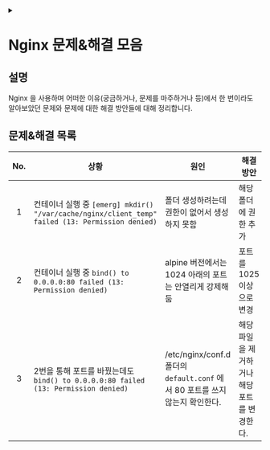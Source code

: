 <link rel="stylesheet" type="text/css" href="/css/header.css">
<link rel="stylesheet" type="text/css" href="/css/bootstrap/5.3.0-alpha1/bootstrap.css">
<div class="sticky-top bg-white pt-1 pb-2" id="header-div-max"></div>
<details id="display-none"><summary></summary>
  <script src="/js/header.js" defer="defer"></script>
</details>

# Nginx 문제&해결 모음
## 설명
Nginx 을 사용하며 어떠한 이유(궁금하거나, 문제를 마주하거나 등)에서 한 번이라도 알아보았던 문제와 문제에 대한 해결 방안들에 대해 정리합니다.

## 문제&해결 목록

| No. | 상황 | 원인 | 해결방안 | 비고 |
| :---: | --- | --- | --- | --- |
| 1 | 컨테이너 실행 중 `[emerg] mkdir() "/var/cache/nginx/client_temp" failed (13: Permission denied)`  | 폴더 생성하려는데 권한이 없어서 생성하지 못함 | 해당 폴더에 권한 추가 | `RUN chgrp -R root /var/cache/nginx /var/run /var/log/nginx /etc/nginx && chmod -R 770 /var/cache/nginx /var/run /var/log/nginx /etc/nginx` |
| 2 | 컨테이너 실행 중 `bind() to 0.0.0.0:80 failed (13: Permission denied)` | alpine 버전에서는 1024 아래의 포트는 안열리게 강제해둠 | 포트를 1025 이상으로 변경 | `nginx.conf 의 listen 영역을 80 -> 다른 포트로 변경` |
| 3 | 2번을 통해 포트를 바꿨는데도 `bind() to 0.0.0.0:80 failed (13: Permission denied)` | /etc/nginx/conf.d 폴더의 `default.conf` 에서 80 포트를 쓰지 않는지 확인한다. | 해당 파일을 제거하거나 해당 포트를 변경한다. | `rm /etc/nginx/conf.d/default.conf or rm /etc/nginx/conf.d/*` |

